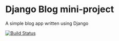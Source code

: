 # Django Blog mini-project

A simple blog app written using Django

[![Build Status](https://travis-ci.org/Sarani1612/django-blog.svg?branch=master)](https://travis-ci.org/Sarani1612/django-blog)